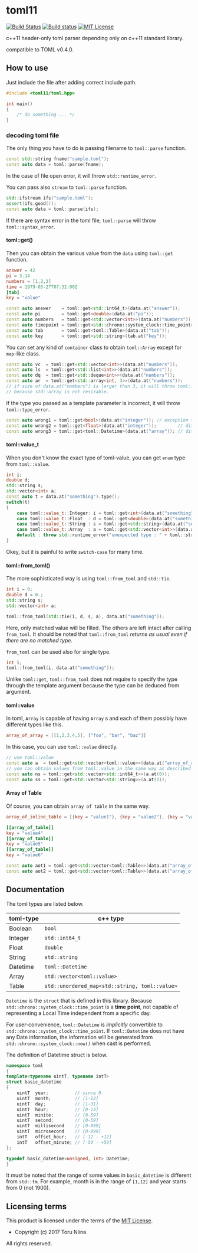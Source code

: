 toml11
======

[![Build Status](https://travis-ci.org/ToruNiina/toml11.svg?branch=master)](https://travis-ci.org/ToruNiina/toml11)
[![Build status](https://ci.appveyor.com/api/projects/status/m2n08a926asvg5mg?svg=true)](https://ci.appveyor.com/project/ToruNiina/toml11)
[![MIT License](http://img.shields.io/badge/license-MIT-blue.svg?style=flat)](LICENSE)

c++11 header-only toml parser depending only on c++11 standard library.

compatible to TOML v0.4.0.

## How to use

Just include the file after adding correct include path.

```cpp
#include <toml11/toml.hpp>

int main()
{
    /* do something ... */
}
```

### decoding toml file

The only thing you have to do is passing filename to `toml::parse` function.

```cpp
const std::string fname("sample.toml");
const auto data = toml::parse(fname);
```

In the case of file open error, it will throw `std::runtime_error`.

You can pass also `stream` to `toml::parse` function.

```cpp
std::ifstream ifs("sample.toml");
assert(ifs.good());
const auto data = toml::parse(ifs);
```

If there are syntax error in the toml file,
`toml::parse` will throw `toml::syntax_error`.

#### toml::get()

Then you can obtain the various value from the `data` using `toml::get` function.

```toml
answer = 42
pi = 3.14
numbers = [1,2,3]
time = 1979-05-27T07:32:00Z
[tab]
key = "value"
```

``` cpp
const auto answer    = toml::get<std::int64_t>(data.at("answer"));
const auto pi        = toml::get<double>(data.at("pi"));
const auto numbers   = toml::get<std::vector<int>>(data.at("numbers"));
const auto timepoint = toml::get<std::chrono::system_clock::time_point>(data.at("time"));
const auto tab       = toml::get<toml::Table>(data.at("tab"));
const auto key       = toml::get<std::string>(tab.at("key"));
```

You can set any kind of `container` class to obtain `toml::Array` except for
`map`-like class.

``` cpp
const auto vc  = toml::get<std::vector<int>>(data.at("numbers"));
const auto ls  = toml::get<std::list<int>>(data.at("numbers"));
const auto dq  = toml::get<std::deque<int>>(data.at("numbers"));
const auto ar  = toml::get<std::array<int, 3>>(data.at("numbers"));
// if size of data.at("numbers") is larger than 3, it will throw toml::type_error
// because std::array is not resizable.
```

If the type you passed as a template parameter is incorrect,
it will throw `toml::type_error`.

``` cpp
const auto wrong1 = toml::get<bool>(data.at("integer")); // exception thrown!
const auto wrong2 = toml::get<float>(data.at("integer"));        // ditto
const auto wrong3 = toml::get<toml::Datetime>(data.at("array")); // ditto
```

#### toml::value\_t

When you don't know the exact type of toml-value, you can get `enum` type from
`toml::value`.

```cpp
int i;
double d;
std::string s;
std::vector<int> a;
const auto t = data.at("something").type();
switch(t)
{
    case toml::value_t::Integer: i = toml::get<int>(data.at("something")); break;
    case toml::value_t::Float  : d = toml::get<double>(data.at("something")); break;
    case toml::value_t::String : s = toml::get<std::string>(data.at("something")); break;
    case toml::value_t::Array  : a = toml::get<std::vector<int>>(data.at("something")); break;
    default : throw std::runtime_error("unexpected type : " + toml::stringize(t));
}
```

Okey, but it is painful to write `switch-case` for many time.

#### toml::from\_toml()

The more sophisticated way is using `toml::from_toml` and `std::tie`.

```cpp
int i = 0;
double d = 0.;
std::string s;
std::vector<int> a;

toml::from_toml(std::tie(i, d, s, a), data.at("something"));
```

Here, only matched value will be filled.
The others are left intact after calling `from_toml`.
It should be noted that `toml::from_toml` _returns as usual even if there are no
matched type_.


`from_toml` can be used also for single type. 

```cpp
int i;
toml::from_toml(i, data.at("something"));
```

Unlike `toml::get`, `toml::from_toml` does not require to specify the type
through the template argument because the type can be deduced from argument.

#### toml::value

In toml, `Array` is capable of having `Array` s and each of them possibly have
different types like this.

```toml
array_of_array = [[1,2,3,4,5], ["foo", "bar", "baz"]]
```

In this case, you can use `toml::value` directly.

```cpp
// use toml::value
const auto a  = toml::get<std::vector<toml::value>>(data.at("array_of_array"));
// you can obtain values from toml::value in the same way as described above.
const auto ns = toml::get<std::vector<std::int64_t>>(a.at(0));
const auto ss = toml::get<std::vector<std::string>>(a.at(1));
```

#### Array of Table

Of course, you can obtain `array of table` in the same way.

```toml
array_of_inline_table = [{key = "value1"}, {key = "value2"}, {key = "value3"}]

[[array_of_table]]
key = "value4"
[[array_of_table]]
key = "value5"
[[array_of_table]]
key = "value6"
```

```cpp
const auto aot1 = toml::get<std::vector<toml::Table>>(data.at("array_of_inline_table"))
const auto aot2 = toml::get<std::vector<toml::Table>>(data.at("array_of_table"))
```

## Documentation

The toml types are listed below.

| toml-type | c++ type       |
| --------- | -------------- |
| Boolean   | `bool`         |
| Integer   | `std::int64_t` |
| Float     | `double`       |
| String    | `std::string`  |
| Datetime  | `toml::Datetime` |
| Array     | `std::vector<toml::value>`                     |
| Table     | `std::unordered_map<std::string, toml::value>` |

`Datetime` is the `struct` that is defined in this library.
Because `std::chrono::system_clock::time_point` is a __time point__, not capable
of representing a Local Time independent from a specific day.

For user-convenience, `toml::Datetime` is _implicitly_ convertible to
`std::chrono::system_clock::time_point`. If `toml::Datetime` does not have any
Date information, the information will be generated from
`std::chrono::system_clock::now()` when cast is performed.

The definition of Datetime struct is below.

```cpp
namespace toml
{
template<typename uintT, typename intT>
struct basic_datetime
{
    uintT  year;          // since 0.
    uintT  month;         // [1-12]
    uintT  day;           // [1-31]
    uintT  hour;          // [0-23]
    uintT  minite;        // [0-59]
    uintT  second;        // [0-59]
    uintT  millisecond    // [0-999]
    uintT  microsecond    // [0-999]
    intT   offset_hour;   // [-12 - +12]
    intT   offset_minute; // [-59 - +59]
};

typedef basic_datetime<unsigned, int> Datetime;
}
```

It must be noted that the range of some values in `basic_datetime` is different
from `std::tm`. For example, month is in the range of `[1,12]` and year starts
from 0 (not 1900).

## Licensing terms

This product is licensed under the terms of the [MIT License](LICENSE).

- Copyright (c) 2017 Toru Niina

All rights reserved.

